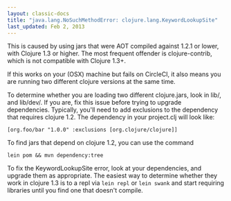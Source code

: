 ```yaml
---
layout: classic-docs
title: "java.lang.NoSuchMethodError: clojure.lang.KeywordLookupSite"
last_updated: Feb 2, 2013
---
```


This is caused by using jars that were AOT compiled against
1.2.1 or lower, with Clojure 1.3 or higher. The most frequent
offender is clojure-contrib, which is not compatible with
Clojure 1.3+.

If this works on your (OSX) machine but fails on CircleCI, it also
means you are running two different clojure versions at the same
time.

To determine whether you are loading two different clojure.jars,
look in lib/, and lib/dev/. If you are, fix this issue before
trying to upgrade dependencies. Typically, you'll need to add
exclusions to the dependency that requires clojure 1.2. The
dependency in your project.clj will look like:

`[org.foo/bar "1.0.0" :exclusions [org.clojure/clojure]]`

To find jars that depend on clojure 1.2, you can use the command

`lein pom && mvn dependency:tree`

To fix the KeywordLookupSite error, look at your dependencies,
and upgrade them as appropriate. The easiest way to determine
whether they work in clojure 1.3 is to a repl via
`lein repl` or `lein swank`
and start requiring libraries until you find one that doesn't compile.
